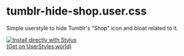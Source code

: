 # tumblr-hide-shop.user.css

Simple userstyle to hide Tumblr's "Shop" icon and bloat related to it.

[![Install directly with Stylus](https://img.shields.io/badge/Install%20directly%20with-Stylus-00adad.svg)](https://github.com/MarshDeer/tumblr-hide-shop/raw/main/tumblr-hide-shop.user.css)<br>
<a href="https://userstyles.world/style/8197/tumblr-remove-shop-button">(Get on UserStyles.world)</a>
